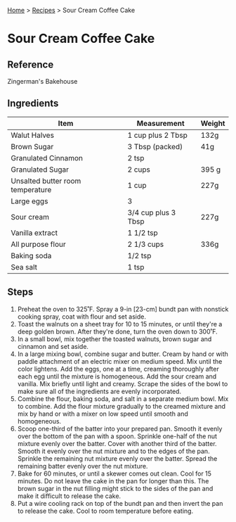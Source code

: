[Home](../index.md) > [Recipes](index.md) > Sour Cream Coffee Cake

# Sour Cream Coffee Cake

## Reference

Zingerman's Bakehouse

## Ingredients

| Item | Measurement | Weight |
| --- | --- | --- |
| Walut Halves | 1 cup plus 2 Tbsp | 132g |
| Brown Sugar | 3 Tbsp (packed) | 41g |
| Granulated Cinnamon | 2 tsp |
| Granulated Sugar | 2 cups | 395 g |
| Unsalted butter room temperature | 1 cup | 227g |
| Large eggs | 3 |
| Sour cream | 3/4 cup plus 3 Tbsp | 227g |
| Vanilla extract | 1 1/2 tsp |
| All purpose flour | 2 1/3 cups | 336g |
| Baking soda | 1/2 tsp |
| Sea salt | 1 tsp |


## Steps

1. Preheat the oven to 325˚F. Spray a 9-in [23-cm] bundt pan with nonstick cooking spray, coat with flour and set aside.
2. Toast the walnuts on a sheet tray for 10 to 15 minutes, or until they're a deep golden brown. After they're done, turn the oven down to 300˚F.
3. In a small bowl, mix together the toasted walnuts, brown sugar and cinnamon and set aside.
4. In a large mixing bowl, combine sugar and butter. Cream by hand or with paddle attachment of an electric mixer on medium speed. Mix until the color lightens. Add the eggs, one at a time, creaming thoroughly after each egg until the mixture is homogeneous. Add the sour cream and vanilla. Mix briefly until light and creamy. Scrape the sides of the bowl to make sure all of the ingredients are evenly incorporated.
5. Combine the flour, baking soda, and salt in a separate medium bowl. Mix to combine. Add the flour mixture gradually to the creamed mixture and mix by hand or with a mixer on low speed until smooth and homogeneous.
6. Scoop one-third of the batter into your prepared pan. Smooth it evenly over the bottom of the pan with a spoon. Sprinkle one-half of the nut mixture evenly over the batter. Cover with another third of the batter. Smooth it evenly over the nut mixture and to the edges of the pan. Sprinkle the remaining nut mixture evenly over the batter. Spread the remaining batter evenly over the nut mixture.
7. Bake for 60 minutes, or until a skewer comes out clean. Cool for 15 minutes. Do not leave the cake in the pan for longer than this. The brown sugar in the nut filling might stick to the sides of the pan and make it difficult to release the cake.
8. Put a wire cooling rack on top of the bundt pan and then invert the pan to release the cake. Cool to room temperature before eating.
